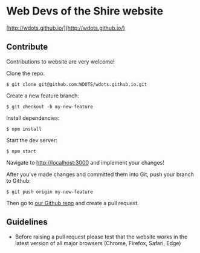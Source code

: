 # Web Devs of the Shire website

[http://wdots.github.io/](http://wdots.github.io/)

## Contribute

Contributions to website are very welcome!

Clone the repo:

```
$ git clone git@github.com:WDOTS/wdots.github.io.git
```

Create a new feature branch:

```
$ git checkout -b my-new-feature
```

Install dependencies:

```
$ npm install
```

Start the dev server:

```
$ npm start
```

Navigate to [http://localhost:3000](http://localhost:3000) and implement your changes!

After you've made changes and committed them into Git, push your branch to Github:

```
$ git push origin my-new-feature
```

Then go to [our Github repo](https://github.com/WDOTS/wdots.github.io) and create a pull request.

## Guidelines

- Before raising a pull request please test that the website works in the latest version
 of all major browsers (Chrome, Firefox, Safari, Edge)
